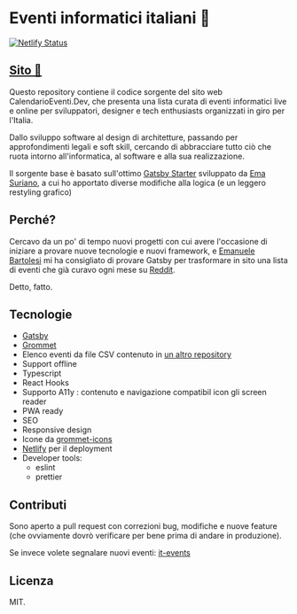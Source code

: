 # Eventi informatici italiani 📅

[![Netlify Status](https://api.netlify.com/api/v1/badges/65283fb3-b2e3-45fc-baf9-bfdf7d3ee80d/deploy-status)](https://app.netlify.com/sites/xenodochial-kepler-a72ef6/deploys)

## [Sito 🎉](https://calendarioeventi.dev/)

Questo repository contiene il codice sorgente del sito web CalendarioEventi.Dev, che presenta una lista curata di eventi informatici live e online per sviluppatori, designer e tech enthusiasts organizzati in giro per l'Italia.

Dallo sviluppo software al design di architetture, passando per approfondimenti legali e soft skill, cercando di abbracciare tutto ciò che ruota intorno all'informatica, al software e alla sua realizzazione.

Il sorgente base è basato sull'ottimo [Gatsby Starter](https://github.com/EmaSuriano/gatsby-starter-event-calendar) sviluppato da [Ema Suriano](https://emasuriano.com/), a cui ho apportato diverse modifiche alla logica (e un leggero restyling grafico)

## Perché?

Cercavo da un po' di tempo nuovi progetti con cui avere l'occasione di iniziare a provare nuove tecnologie e nuovi framework, e [Emanuele Bartolesi](https://www.emanuelebartolesi.com/) mi ha consigliato di provare Gatsby per trasformare in sito una lista di eventi che già curavo ogni mese su [Reddit](https://www.reddit/r/ItalyInformatica).

Detto, fatto.

## Tecnologie

- [Gatsby](https://www.gatsbyjs.org/)
- [Grommet](http://grommet.io)
- Elenco eventi da file CSV contenuto in [un altro repository](https://github.com/Defkon1/it-events) 
- Support offline
- Typescript
- React Hooks
- Supporto A11y : contenuto e navigazione compatibil icon gli screen reader
- PWA ready
- SEO
- Responsive design
- Icone da [grommet-icons](https://github.com/grommet/grommet-icons)
- [Netlify](https://www.netlify.com) per il deployment
- Developer tools:
  - eslint
  - prettier

## Contributi

Sono aperto a pull request con correzioni bug, modifiche e nuove feature (che ovviamente dovrò verificare per bene prima di andare in produzione).

Se invece volete segnalare nuovi eventi: [it-events](https://github.com/Defkon1/it-events) 

## Licenza

MIT.
